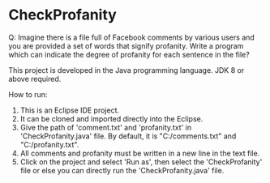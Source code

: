 # CheckProfanity

Q: Imagine there is a file full of Facebook comments by various users and you are provided a set of words that signify profanity. Write a program which can indicate the degree of profanity for each sentence in the file?

This project is developed in the Java programming language. JDK 8 or above required.

How to run:
1. This is an Eclipse IDE project.
2. It can be cloned and imported directly into the Eclipse.
3. Give the path of 'comment.txt' and 'profanity.txt' in 'CheckProfanity.java' file. By default, it is "C:/comments.txt" and "C:/profanity.txt".
4. All comments and profanity must be written in a new line in the text file.
5. Click on the project and select 'Run as', then select the 'CheckProfanity' file or else you can directly run the 'CheckProfanity.java' file.
